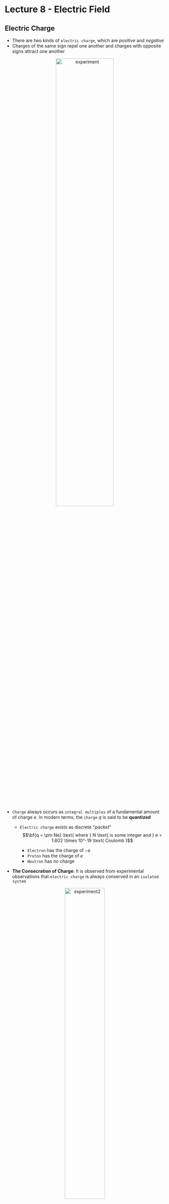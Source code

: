 # Lecture 8 - Electric Field

## Electric Charge

* There are two kinds of `electric charge`, which are _positive_ and _negative_
* Charges of the same sign repel one another and charges with opposite signs attract one another

<p align="center">
  <IMG src="./assets/w8-electric/11.jpg" alt="experiment" width=60%/>
</p>

* `Charge` always occurs as `integral multiples` of a fundamental amount of charge $e$. In modern terms, the `charge` $q$ is said to be __quantized__
  * `Electric charge` exists as discrete "_packet_"
$$\bf{q = \pm Ne} \text{ where } N \text{ is some integer and } e = 1.602 \times 10^-19 \text{ Coulomb }$$
    
    * `Electron` has the charge of $-e$
    * `Proton` has the charge of $e$
    * `Neutron` has no charge

* __The Consecration of Charge__: It is observed from experimental observations that `electric charge` is always conserved in an `isolated system`

<p align="center">
  <IMG src="./assets/w8-electric/12.jpg" alt="experiment2" width=50%/>
</p>

## Coulomb's Law

> __Coulomb's Law__ 
> States that the `electric force` exerted by a `point charge` $q1$ on a second `point charge`

[^1]$$F_e = k_e \frac{|q1||q2|}{r^2}$$
[^1]:Coulomb's Law

* Where $r$ is the distance between two particles and $k_e$ is Coulomb constant
  * This constant is also written in the following form with the permittivity of free space constant as:

[^2]$$k_e = \frac{1}{4 \pi \epsilon_0} \text{ with }  \epsilon_0 = 8.8542 \times 10^{-12} \frac{C^2}{N \cdot m^2}$$
[^2]:Constant k 

* The direction of `electric force` is always along the line that joins the two point charges and can be either be `attractive` or `repulsive`

<p align="center">
  <IMG src="./assets/w8-electric/21.jpg" alt="coulomb" width=50%/>
</p>

  * When there are more than two `charges` are present the `resultant force` on any one of them equals the vector sum of the `forces` exerted by the other individual `charges`

<p align="center">
  <IMG src="./assets/w8-electric/22.jpg" alt="many charges" width=50%/>
</p>

## Electric Field

> __Electric Field__ 
> Exists in the region of space around a charged object, the source charge

The `electric field vector` at a point in space is defined as the `electric force` acting on a `test charge` (a positive charge in the example) placed at the point divided by the `test charge`

[^3]$$\vec{E} = \frac{\vec{F_e}}{q_o}$$
[^3]:eq Electric Field

The vector $\vec{E}$ has the SI units of t newtons per coulomb $\frac{N}{C}$

| Experiment 1                         | Experiment 2                         | 
|:-------------------------------------|:-------------------------------------|
| ![exp1](./assets/w8-electric/31.jpg) | ![exp2](./assets/w8-electric/32.jpg) | 

Consider the `electric field` due to a `single point charge` $q$
* If $q$ is _positive_ then a positive `test charge` would repelled, so the `field vector` points away from $q$ (or radically outwards)
* If $q$ is _negative_, then the `field vector` points towards $q$ (radically inwards)

| $q$ is positive                          | $q$ is negative                          | 
|:-----------------------------------------|:-----------------------------------------|
| ![positive](./assets/w8-electric/33.jpg) | ![negative](./assets/w8-electric/34.jpg) | 

Thus

[^1]$$\vec{F_e} = k_e \frac{qq_o}{r^2} \hat{r}$$

[^3]$$\vec{E} \equiv \frac{\vec{F_e}}{q_0}$$

[^4]$$\vec{E} = k_e \frac{q}{r^2} \hat{r}$$
[^4]:Electric Field due to single point charge

The `electric field` due to more than one point `charge` can be found using the principle of _superposition_: 
* The `electric field` at any point is the vector sum of the field vectors at that point caused by each charge separately

<p align="center">
  <IMG src="./assets/w8-electric/35.jpg" alt="net force" width=60%/>
</p>

[^5]$$\vec{E} = k_e \sum_i \frac{q_i}{r_i^2} \hat{r_i}$$
[^5]:Electric field due to more than one point charge

## Electric Potential Energy

In [mechanical section](./w5-work.md), we learned about gravitational potential energy, which is the energy stored in gravitational field. In the similar manner, `electric potential energy` is the energy stored in an `electric field`

| Gravitational PE                              | Electrical PE                              | 
|:----------------------------------------------|:-------------------------------------------|
| ![gravitational](./assets/w8-electric/41.jpg) | ![electrical](./assets/w8-electric/42.jpg) | 

* For both gravitational `GPE` and electric potential energy `EPE`, the change in potential energy when objects move is equal in _magnitude_ but opposite in _sign_ to the work done by the field   

[^6]$$\Delta U = - W_{field}$$
[^6]:Change in `PE`

The `EPE` for a pair of point particles is defined as

[^7]$$U = k_e \frac{q_1 q_2}{r_{12}}$$
[^7]:`EPE` of a pair of charges

* The unit for `EPE` is J 


| Electrical Attraction                | Electrical Repulsion                 | 
|:-------------------------------------|:-------------------------------------|
| $q_1 q_2 < 0$                        | $q_1 q_2 > 0$                        | 
| ![attr](./assets/w8-electric/43.jpg) | ![repl](./assets/w8-electric/44.jpg) | 

To find the `PE` due to more than two point charges, we add the potential energies of each pair of `charges`
* For three points `charges`, there are three `pairs`, so the potential energy can be written as

<p align="center">
  <IMG src="./assets/w8-electric/45.jpg" alt="EPE" width=40%/>
</p>

[^8]$$U_E = k \left( \frac{q_1 q_2}{r_{12}} +  \frac{q_1 q_3}{r_{13}} + \frac{q_2 q_3}{r_{23}} \right)$$
[^8]:`EPE` die to more than two charges

If no other forces act on a `point charge`, then as it moves in an `electric field`
* _The sum of the kinetic and `EPE` is constant_ 

[^9]$$K_i + U_i = K_{\mathord{\mathit{f}}} + U_{\mathord{\mathit{f}}} = \text { constant }$$
[^9]:Conservation of Engergy

## Electric Potential

Just as the `electric field` is defined as the `electric force` per unit charge, the `electric potential` _V_ is defined as the `EPE` per unit charge

[^10]$$V  = \frac{U_E}{q}$$
[^10]:Electric Potential

_The SI unit of electric potential is the joule per coulomb, which is names the volt (symbol V)_

The `potential difference` is the charge in `EPE` per unit charge

[^11]$$\Delta U_E = q \Delta V$$
[^11]:Potential Difference 

If $q$ is the _vicinity_ of one other point charge $Q$, the `EPE` is: $U = \frac{kQq}{r}$ [^12]
[^12]:`EPE` if q is vicinity of one other charge

Therefore, the electric potential at a distance $r$ from a point charge $Q$ is: $V = \frac{kQ}{r}$ [^13]
[^13]:Electric potential at a distance

The potential at point $P$ due to $N$ point charges is: $V = \sum V_i = \sum \frac{kQ_i}{r_i}$ [^14]
[^14]:Potential at point P due to N point charges



